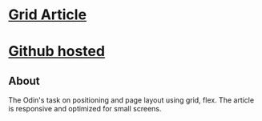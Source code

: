 # [Grid Article](https://www.theodinproject.com/courses/html-and-css/lessons/positioning-and-floating-elements)
# [Github hosted](https://ovsjah.github.io/grid_article/)


## About
The Odin's task on positioning and page layout using grid, flex. The article is responsive and optimized for small screens.
